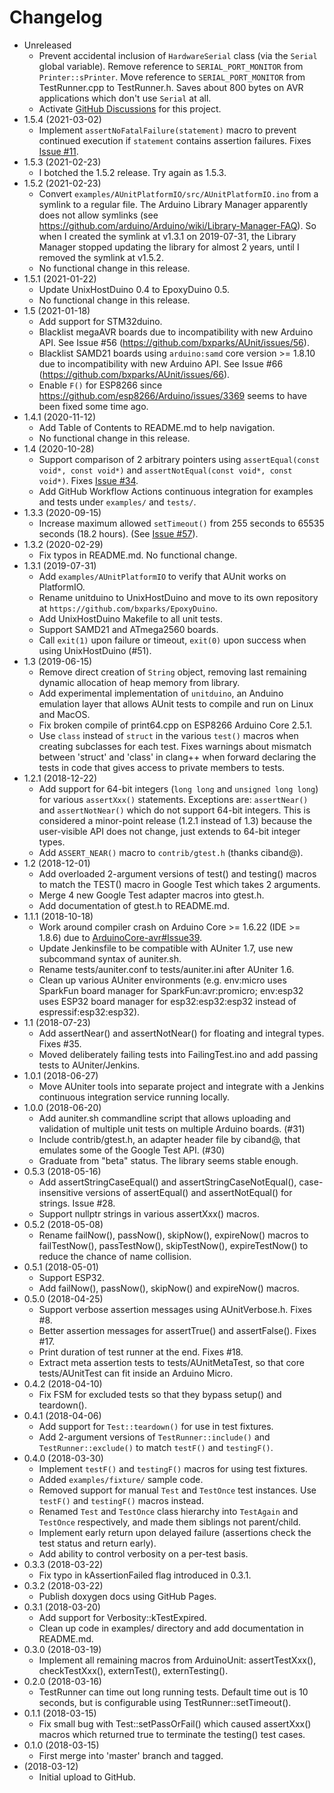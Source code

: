 # Changelog

* Unreleased
    * Prevent accidental inclusion of `HardwareSerial` class (via the `Serial`
      global variable). Remove reference to `SERIAL_PORT_MONITOR` from
      `Printer::sPrinter`. Move reference to `SERIAL_PORT_MONITOR` from
      TestRunner.cpp to TestRunner.h. Saves about 800 bytes on AVR applications
      which don't use `Serial` at all.
    * Activate
      [GitHub Discussions](https://github.com/bxparks/AUnit/discussions)
      for this project.
* 1.5.4 (2021-03-02)
    * Implement `assertNoFatalFailure(statement)` macro to prevent continued
      execution if `statement` contains assertion failures. Fixes
      [Issue #11](https://github.com/bxparks/AUnit/issues/11).
* 1.5.3 (2021-02-23)
    * I botched the 1.5.2 release. Try again as 1.5.3.
* 1.5.2 (2021-02-23)
    * Convert `examples/AUnitPlatformIO/src/AUnitPlatformIO.ino` from
      a symlink to a regular file. The Arduino Library Manager apparently does
      not allow symlinks (see
      https://github.com/arduino/Arduino/wiki/Library-Manager-FAQ). So when I
      created the symlink at v1.3.1 on 2019-07-31, the Library Manager stopped
      updating the library for almost 2 years, until I removed the symlink at
      v1.5.2.
    * No functional change in this release.
* 1.5.1 (2021-01-22)
    * Update UnixHostDuino 0.4 to EpoxyDuino 0.5.
    * No functional change in this release.
* 1.5 (2021-01-18)
    * Add support for STM32duino.
    * Blacklist megaAVR boards due to incompatibility with new Arduino API.
      See Issue #56 (https://github.com/bxparks/AUnit/issues/56).
    * Blacklist SAMD21 boards using `arduino:samd` core version >= 1.8.10
      due to incompatibility with new Arduino API. See Issue #66
      (https://github.com/bxparks/AUnit/issues/66).
    * Enable `F()` for ESP8266 since
      https://github.com/esp8266/Arduino/issues/3369 seems to have been fixed
      some time ago.
* 1.4.1 (2020-11-12)
    * Add Table of Contents to README.md to help navigation.
    * No functional change in this release.
* 1.4 (2020-10-28)
    * Support comparison of 2 arbitrary pointers using
      `assertEqual(const void*, const void*)` and
      `assertNotEqual(const void*, const void*)`. Fixes
      [Issue #34](https://github.com/bxparks/AUnit/issues/34).
    * Add GitHub Workflow Actions continuous integration for examples
      and tests under `examples/` and `tests/`.
* 1.3.3 (2020-09-15)
    * Increase maximum allowed `setTimeout()` from 255 seconds to 65535 seconds
      (18.2 hours). (See [Issue
      #57](https://github.com/bxparks/AUnit/issues/57)).
* 1.3.2 (2020-02-29)
    * Fix typos in README.md. No functional change.
* 1.3.1 (2019-07-31)
    * Add `examples/AUnitPlatformIO` to verify that AUnit works on PlatformIO.
    * Rename unitduino to UnixHostDuino and move to its own repository at
      `https://github.com/bxparks/EpoxyDuino`.
    * Add UnixHostDuino Makefile to all unit tests.
    * Support SAMD21 and ATmega2560 boards.
    * Call `exit(1)` upon failure or timeout, `exit(0)` upon success when using
      UnixHostDuino (#51).
* 1.3 (2019-06-15)
    * Remove direct creation of `String` object, removing last remaining dynamic
      allocation of heap memory from library.
    * Add experimental implementation of `unitduino`, an Anduino emulation
      layer that allows AUnit tests to compile and run on Linux and MacOS.
    * Fix broken compile of print64.cpp on ESP8266 Arduino Core 2.5.1.
    * Use `class` instead of `struct` in the various `test()` macros when
      creating subclasses for each test. Fixes warnings about mismatch between
      'struct' and 'class' in clang++ when forward declaring the tests in code
      that gives access to private members to tests.
* 1.2.1 (2018-12-22)
    * Add support for 64-bit integers (`long long` and `unsigned long long`)
      for various `assertXxx()` statements. Exceptions are: `assertNear()` and
      `assertNotNear()` which do not support 64-bit integers. This is considered
      a minor-point release (1.2.1 instead of 1.3) because the user-visible API
      does not change, just extends to 64-bit integer types.
    * Add `ASSERT_NEAR()` macro to `contrib/gtest.h` (thanks ciband@).
* 1.2 (2018-12-01)
    * Add overloaded 2-argument versions of test() and testing() macros to match
      the TEST() macro in Google Test which takes 2 arguments.
    * Merge 4 new Google Test adapter macros into gtest.h.
    * Add documentation of gtest.h to README.md.
* 1.1.1 (2018-10-18)
    * Work around compiler crash on Arduino Core >= 1.6.22 (IDE >= 1.8.6)
      due to
      [ArduinoCore-avr#Issue39](https://github.com/arduino/ArduinoCore-avr/issues/39).
    * Update Jenkinsfile to be compatible with AUniter 1.7, use new subcommand
      syntax of auniter.sh.
    * Rename tests/auniter.conf to tests/auniter.ini after AUniter 1.6.
    * Clean up various AUniter environments (e.g. env:micro uses SparkFun board
      manager for SparkFun:avr:promicro; env:esp32 uses ESP32 board manager
      for esp32:esp32:esp32 instead of espressif:esp32:esp32).
* 1.1 (2018-07-23)
    * Add assertNear() and assertNotNear() for floating and integral types.
      Fixes #35.
    * Moved deliberately failing tests into FailingTest.ino and add passing
      tests to AUniter/Jenkins.
* 1.0.1 (2018-06-27)
    * Move AUniter tools into separate project and integrate with
      a Jenkins continuous integration service running locally.
* 1.0.0 (2018-06-20)
    * Add auniter.sh commandline script that allows uploading and validation
      of multiple unit tests on multiple Arduino boards. (#31)
    * Include contrib/gtest.h, an adapter header file by
      ciband@, that emulates some of the Google Test API. (#30)
    * Graduate from "beta" status. The library seems stable enough.
* 0.5.3 (2018-05-16)
    * Add assertStringCaseEqual() and assertStringCaseNotEqual(),
      case-insensitive versions of assertEqual() and assertNotEqual() for
      strings. Issue #28.
    * Support nullptr strings in various assertXxx() macros.
* 0.5.2 (2018-05-08)
    * Rename failNow(), passNow(), skipNow(), expireNow() macros to
      failTestNow(), passTestNow(), skipTestNow(), expireTestNow() to reduce
      the chance of name collision.
* 0.5.1 (2018-05-01)
    * Support ESP32.
    * Add failNow(), passNow(), skipNow() and expireNow() macros.
* 0.5.0 (2018-04-25)
    * Support verbose assertion messages using AUnitVerbose.h. Fixes #8.
    * Better assertion messages for assertTrue() and assertFalse(). Fixes #17.
    * Print duration of test runner at the end. Fixes #18.
    * Extract meta assertion tests to tests/AUnitMetaTest, so that core
      tests/AUnitTest can fit inside an Arduino Micro.
* 0.4.2 (2018-04-10)
    * Fix FSM for excluded tests so that they bypass setup() and teardown().
* 0.4.1 (2018-04-06)
    * Add support for `Test::teardown()` for use in test fixtures.
    * Add 2-argument versions of `TestRunner::include()` and
      `TestRunner::exclude()` to match `testF()` and `testingF()`.
* 0.4.0 (2018-03-30)
    * Implement `testF()` and `testingF()` macros for using test fixtures.
    * Added `examples/fixture/` sample code.
    * Removed support for manual `Test` and `TestOnce` test instances. Use
      `testF()` and `testingF()` macros instead.
    * Renamed `Test` and `TestOnce` class hierarchy into `TestAgain` and
      `TestOnce` respectively, and made them siblings not parent/child.
    * Implement early return upon delayed failure (assertions check the test
      status and return early).
    * Add ability to control verbosity on a per-test basis.
* 0.3.3 (2018-03-22)
    * Fix typo in kAssertionFailed flag introduced in 0.3.1.
* 0.3.2 (2018-03-22)
    * Publish doxygen docs using GitHub Pages.
* 0.3.1 (2018-03-20)
    * Add support for Verbosity::kTestExpired.
    * Clean up code in examples/ directory and add documentation in README.md.
* 0.3.0 (2018-03-19)
    * Implement all remaining macros from ArduinoUnit:
      assertTestXxx(), checkTestXxx(), externTest(), externTesting().
* 0.2.0 (2018-03-16)
    * TestRunner can time out long running tests. Default time out is 10
      seconds, but is configurable using TestRunner::setTimeout().
* 0.1.1 (2018-03-15)
    * Fix small bug with Test::setPassOrFail() which caused assertXxx()
      macros which returned true to terminate the testing() test cases.
* 0.1.0 (2018-03-15)
    * First merge into 'master' branch and tagged.
* (2018-03-12)
    * Initial upload to GitHub.
